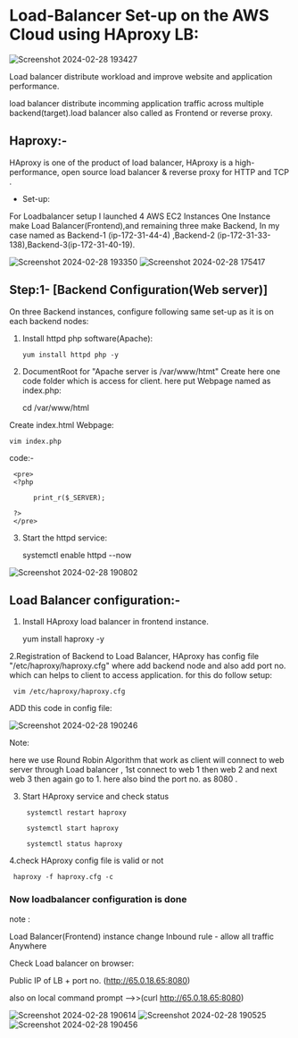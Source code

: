 # Load-Balancer Set-up on the AWS Cloud using HAproxy LB:
![Screenshot 2024-02-28 193427](https://github.com/Pratikshinde55/Load-Balancer/assets/145910708/e31a4593-3fd0-4421-9c51-ec6dc7210730)

Load balancer distribute workload and improve website and application performance.

load balancer distribute incomming application traffic across multiple backend(target).load balancer also called as Frontend or reverse proxy.

## Haproxy:-
HAproxy is one of the product of load balancer, HAproxy is a high-performance, open source load balancer & reverse proxy for HTTP and TCP .

- Set-up:

For Loadbalancer setup I launched 4 AWS EC2 Instances One Instance make Load Balancer(Frontend),and remaining
three make Backend, In my case named as Backend-1 (ip-172-31-44-4) ,Backend-2 (ip-172-31-33-138),Backend-3(ip-172-31-40-19).

![Screenshot 2024-02-28 193350](https://github.com/Pratikshinde55/Load-Balancer/assets/145910708/61be7c3a-fdf8-4947-a775-1b777215eeab)
![Screenshot 2024-02-28 175417](https://github.com/Pratikshinde55/Load-Balancer/assets/145910708/f56ea353-28d4-46c4-8ef2-4f9c718aa491)

## Step:1- [Backend Configuration(Web server)]
On three Backend instances, configure following same set-up as it is on each backend nodes:
 
1. Install httpd php software(Apache):

       yum install httpd php -y

2. DocumentRoot for "Apache server is /var/www/htmt" Create here one code folder which is access for client. here put Webpage named as index.php:

      cd /var/www/html

Create index.html Webpage:

    vim index.php

code:-


     <pre>
     <?php

          print_r($_SERVER);

     ?>
     </pre>

3. Start the httpd service:
      
      systemctl enable httpd --now

 ![Screenshot 2024-02-28 190802](https://github.com/Pratikshinde55/Load-Balancer/assets/145910708/fef7e5b7-19ae-4197-abe8-1ee2b83841f0)
 

## Load Balancer configuration:-
  
1. Install HAproxy load balancer in frontend instance.


     yum install haproxy -y

2.Registration of Backend to Load Balancer, HAproxy has config file "/etc/haproxy/haproxy.cfg" where add backend node and also add port no. which can helps to client to access application.
for this do follow setup:


     vim /etc/haproxy/haproxy.cfg
  
 ADD this code in config file:

 ![Screenshot 2024-02-28 190246](https://github.com/Pratikshinde55/Load-Balancer/assets/145910708/5245435a-d02e-45f1-97c5-f3f31ea67999)


Note: 

here we use Round Robin Algorithm that work as client will connect to web server through Load
balancer , 1st connect to web 1 then web 2 and next web 3 then again go to 1.
here also bind the port no. as 8080 .

3. Start HAproxy service and check status

   
        systemctl restart haproxy
   
        systemctl start haproxy

        systemctl status haproxy

4.check HAproxy config file is valid or not

     haproxy -f haproxy.cfg -c



### Now loadbalancer configuration is done

 note :
 
 Load Balancer(Frontend) instance change Inbound rule - allow all traffic Anywhere


Check Load balancer on browser:

  Public IP of LB + port no. (http://65.0.18.65:8080) 
    
  also on local command prompt -->>(curl http://65.0.18.65:8080)

 ![Screenshot 2024-02-28 190614](https://github.com/Pratikshinde55/Load-Balancer/assets/145910708/82e506cb-3d7d-454f-8266-ca222508a16d)
 ![Screenshot 2024-02-28 190525](https://github.com/Pratikshinde55/Load-Balancer/assets/145910708/e9f58322-9a2d-4602-a8b1-370db440bf52)
 ![Screenshot 2024-02-28 190456](https://github.com/Pratikshinde55/Load-Balancer/assets/145910708/085efef9-ce7d-4bd5-9b8d-34fc6aa4632d)


  


    










